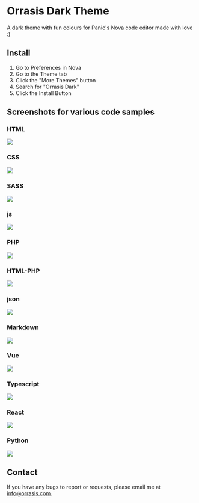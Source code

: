 # Orrasis Dark Theme
A dark theme with fun colours for Panic's Nova code editor made with love :)

## Install

1. Go to Preferences in Nova
2. Go to the Theme tab
3. Click the "More Themes" button
4. Search for "Orrasis Dark"
5. Click the Install Button

## Screenshots for various code samples

### HTML
![](./Images/theme/html.jpg)

### CSS
![](./Images/theme/css.jpg)

### SASS
![](./Images/theme/sass.jpg)

### js
![](./Images/theme/js.jpg)

### PHP
![](./Images/theme/php.jpg)

### HTML-PHP
![](./Images/theme/html-php.jpg)

### json
![](./Images/theme/json.jpg)

### Markdown
![](./Images/theme/markdown.jpg)

### Vue
![](./Images/theme/vue.jpg)

### Typescript
![](./Images/theme/typescript.jpg)

### React
![](./Images/theme/react.jpg)

### Python
![](./Images/theme/python.jpg)

## Contact

If you have any bugs to report or requests, please email me at info@orrasis.com.
